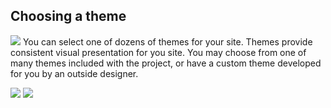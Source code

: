 ## Choosing a theme

![](//Screen%20Shot%202013-09-22%20at%207.47.14%20PM.png)
You can select one of dozens of themes for your site. Themes provide consistent visual presentation for you site. You may choose from one of many themes included with the project, or have a custom theme developed for you by an outside designer.

![](//appearance.jpg)
![](///appearance.jpg)